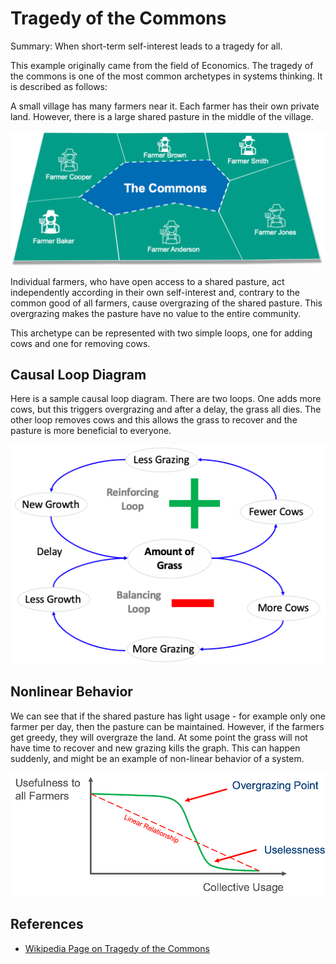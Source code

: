 # Tragedy of the Commons

Summary: When short-term self-interest leads to a tragedy for all.

This example originally came from the field of Economics.  The tragedy of the commons is one of the most common archetypes in systems thinking.  It is described as follows:

A small village has many farmers near it.  Each farmer has their own private land.  However, there is a large shared pasture in the middle of the village.

![](../img/commons.png)

Individual farmers, who have open access to a shared pasture, act independently according in their own self-interest and, contrary to the common good of all farmers, cause overgrazing of the shared pasture.  This overgrazing makes the pasture have no value to the entire community.

This archetype can be represented with two simple loops, one for adding cows and one for removing cows.

## Causal Loop Diagram

Here is a sample causal loop diagram.  There are two loops.  One adds more cows, but this triggers overgrazing and after a delay, the grass all dies.  The other loop removes cows and this allows the grass to recover and the pasture is more beneficial to everyone.

![Tragedy of the Commons Diagram](../img/tragedy-of-the-commons-diagram.png)

## Nonlinear Behavior

We can see that if the shared pasture has light usage - for example only one farmer per day, then the pasture can be maintained.  However, if the farmers get greedy, they will overgraze the land.  At some point the grass will not have time to recover and new grazing kills the graph.  This can happen suddenly, and might be an example of non-linear behavior of a system.

![Non Linear Example](../img/non-linear-example.png)

## References

* [Wikipedia Page on Tragedy of the Commons](https://en.wikipedia.org/wiki/Tragedy_of_the_commons)